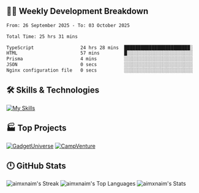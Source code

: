 

## 🧑‍💻 Weekly Development Breakdown

<!--START_SECTION:waka-->

```txt
From: 26 September 2025 - To: 03 October 2025

Total Time: 25 hrs 31 mins

TypeScript                 24 hrs 28 mins  ████████████████████████░   95.88 %
HTML                       57 mins         █░░░░░░░░░░░░░░░░░░░░░░░░   03.75 %
Prisma                     4 mins          ░░░░░░░░░░░░░░░░░░░░░░░░░   00.32 %
JSON                       0 secs          ░░░░░░░░░░░░░░░░░░░░░░░░░   00.04 %
Nginx configuration file   0 secs          ░░░░░░░░░░░░░░░░░░░░░░░░░   00.01 %
```

<!--END_SECTION:waka-->

## 🛠️ Skills & Technologies

[![My Skills](https://skillicons.dev/icons?i=angular,react,docker,mongodb,nodejs,express,github,bootstrap,prisma,postman,postgres)](https://skillicons.dev)

## 🏭 Top Projects

[![GadgetUniverse](https://github-readme-stats.vercel.app/api/pin/?username=aimxnaim&repo=GadgetUniverse&theme=tokyonight&show_icons=true&hide_border=true)](https://github.com/aimxnaim/GadgetUniverse)
[![CampVenture](https://github-readme-stats.vercel.app/api/pin/?username=aimxnaim&repo=CampVenture&theme=tokyonight&show_icons=true&hide_border=true)](https://github.com/aimxnaim/CampVenture)

## 🕛 GitHub Stats

![aimxnaim's Streak](https://streak-stats.demolab.com?user=aimxnaim&theme=tokyonight&show_icons=true&hide_border=true)
![aimxnaim's Top Languages](https://github-readme-stats.vercel.app/api/top-langs/?username=aimxnaim&theme=tokyonight&show_icons=true&hide_border=true&layout=compact)
![aimxnaim's Stats](https://github-readme-stats.vercel.app/api?username=aimxnaim&theme=tokyonight&show_icons=true&hide_border=true&count_private=true)




